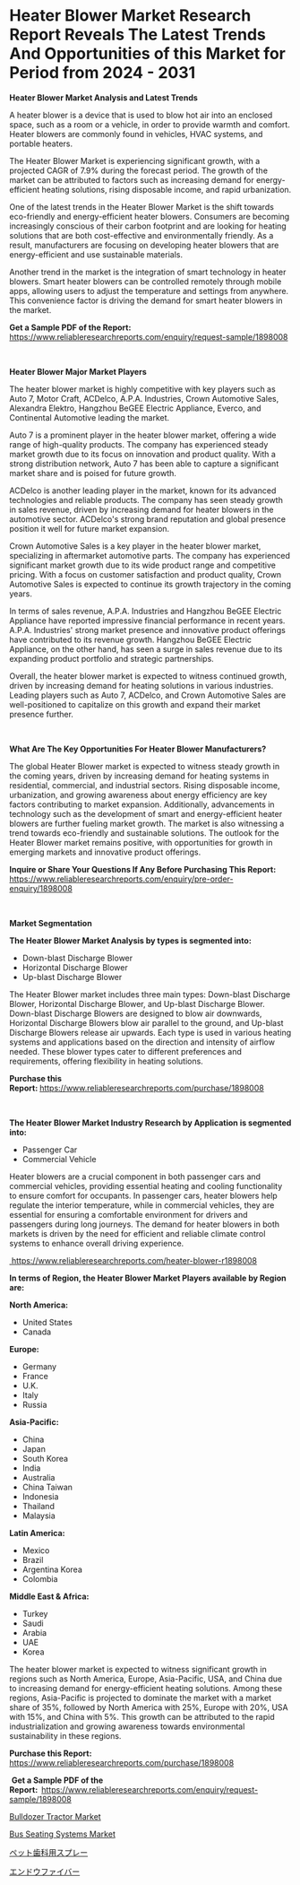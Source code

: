<p><h1>Heater Blower Market Research Report Reveals The Latest Trends And Opportunities of this Market for Period from 2024 - 2031</h1></p><p><strong>Heater Blower Market Analysis and Latest Trends</strong></p>
<p><p>A heater blower is a device that is used to blow hot air into an enclosed space, such as a room or a vehicle, in order to provide warmth and comfort. Heater blowers are commonly found in vehicles, HVAC systems, and portable heaters.</p><p>The Heater Blower Market is experiencing significant growth, with a projected CAGR of 7.9% during the forecast period. The growth of the market can be attributed to factors such as increasing demand for energy-efficient heating solutions, rising disposable income, and rapid urbanization.</p><p>One of the latest trends in the Heater Blower Market is the shift towards eco-friendly and energy-efficient heater blowers. Consumers are becoming increasingly conscious of their carbon footprint and are looking for heating solutions that are both cost-effective and environmentally friendly. As a result, manufacturers are focusing on developing heater blowers that are energy-efficient and use sustainable materials.</p><p>Another trend in the market is the integration of smart technology in heater blowers. Smart heater blowers can be controlled remotely through mobile apps, allowing users to adjust the temperature and settings from anywhere. This convenience factor is driving the demand for smart heater blowers in the market.</p></p>
<p><strong>Get a Sample PDF of the Report:&nbsp;</strong> <a href="https://www.reliableresearchreports.com/enquiry/request-sample/1898008">https://www.reliableresearchreports.com/enquiry/request-sample/1898008</a></p>
<p>&nbsp;</p>
<p><strong>Heater Blower Major Market Players</strong></p>
<p><p>The heater blower market is highly competitive with key players such as Auto 7, Motor Craft, ACDelco, A.P.A. Industries, Crown Automotive Sales, Alexandra Elektro, Hangzhou BeGEE Electric Appliance, Everco, and Continental Automotive leading the market.</p><p>Auto 7 is a prominent player in the heater blower market, offering a wide range of high-quality products. The company has experienced steady market growth due to its focus on innovation and product quality. With a strong distribution network, Auto 7 has been able to capture a significant market share and is poised for future growth.</p><p>ACDelco is another leading player in the market, known for its advanced technologies and reliable products. The company has seen steady growth in sales revenue, driven by increasing demand for heater blowers in the automotive sector. ACDelco's strong brand reputation and global presence position it well for future market expansion.</p><p>Crown Automotive Sales is a key player in the heater blower market, specializing in aftermarket automotive parts. The company has experienced significant market growth due to its wide product range and competitive pricing. With a focus on customer satisfaction and product quality, Crown Automotive Sales is expected to continue its growth trajectory in the coming years.</p><p>In terms of sales revenue, A.P.A. Industries and Hangzhou BeGEE Electric Appliance have reported impressive financial performance in recent years. A.P.A. Industries' strong market presence and innovative product offerings have contributed to its revenue growth. Hangzhou BeGEE Electric Appliance, on the other hand, has seen a surge in sales revenue due to its expanding product portfolio and strategic partnerships.</p><p>Overall, the heater blower market is expected to witness continued growth, driven by increasing demand for heating solutions in various industries. Leading players such as Auto 7, ACDelco, and Crown Automotive Sales are well-positioned to capitalize on this growth and expand their market presence further.</p></p>
<p>&nbsp;</p>
<p><strong>What Are The Key Opportunities For Heater Blower Manufacturers?</strong></p>
<p><p>The global Heater Blower market is expected to witness steady growth in the coming years, driven by increasing demand for heating systems in residential, commercial, and industrial sectors. Rising disposable income, urbanization, and growing awareness about energy efficiency are key factors contributing to market expansion. Additionally, advancements in technology such as the development of smart and energy-efficient heater blowers are further fueling market growth. The market is also witnessing a trend towards eco-friendly and sustainable solutions. The outlook for the Heater Blower market remains positive, with opportunities for growth in emerging markets and innovative product offerings.</p></p>
<p><strong>Inquire or Share Your Questions If Any Before Purchasing This Report:</strong> <a href="https://www.reliableresearchreports.com/enquiry/pre-order-enquiry/1898008">https://www.reliableresearchreports.com/enquiry/pre-order-enquiry/1898008</a></p>
<p>&nbsp;</p>
<p><strong>Market Segmentation</strong></p>
<p><strong>The Heater Blower Market Analysis by types is segmented into:</strong></p>
<p><ul><li>Down-blast Discharge Blower</li><li>Horizontal Discharge Blower</li><li>Up-blast Discharge Blower</li></ul></p>
<p><p>The Heater Blower market includes three main types: Down-blast Discharge Blower, Horizontal Discharge Blower, and Up-blast Discharge Blower. Down-blast Discharge Blowers are designed to blow air downwards, Horizontal Discharge Blowers blow air parallel to the ground, and Up-blast Discharge Blowers release air upwards. Each type is used in various heating systems and applications based on the direction and intensity of airflow needed. These blower types cater to different preferences and requirements, offering flexibility in heating solutions.</p></p>
<p><strong>Purchase this Report:&nbsp;</strong><a href="https://www.reliableresearchreports.com/purchase/1898008">https://www.reliableresearchreports.com/purchase/1898008</a></p>
<p>&nbsp;</p>
<p><strong>The Heater Blower Market Industry Research by Application is segmented into:</strong></p>
<p><ul><li>Passenger Car</li><li>Commercial Vehicle</li></ul></p>
<p><p>Heater blowers are a crucial component in both passenger cars and commercial vehicles, providing essential heating and cooling functionality to ensure comfort for occupants. In passenger cars, heater blowers help regulate the interior temperature, while in commercial vehicles, they are essential for ensuring a comfortable environment for drivers and passengers during long journeys. The demand for heater blowers in both markets is driven by the need for efficient and reliable climate control systems to enhance overall driving experience.</p></p>
<p><a href="https://www.reliableresearchreports.com/heater-blower-r1898008">&nbsp;https://www.reliableresearchreports.com/heater-blower-r1898008</a></p>
<p><strong>In terms of Region, the Heater Blower Market Players available by Region are:</strong></p>
<p>
    <p> <strong> North America: </strong>
        <ul>
            <li>United States</li>
            <li>Canada</li>
        </ul>
        </p> 
    <p> <strong> Europe: </strong>
        <ul>
            <li>Germany</li>
            <li>France</li>
            <li>U.K.</li>
            <li>Italy</li>
            <li>Russia</li>
        </ul>
        </p> 
    <p> <strong> Asia-Pacific: </strong>
        <ul>
            <li>China</li>
            <li>Japan</li>
            <li>South Korea</li>
            <li>India</li>
            <li>Australia</li>
            <li>China Taiwan</li>
            <li>Indonesia</li>
            <li>Thailand</li>
            <li>Malaysia</li>
        </ul>
        </p> 
    <p> <strong> Latin America: </strong>
        <ul>
            <li>Mexico</li>
            <li>Brazil</li>
            <li>Argentina Korea</li>
            <li>Colombia</li>
        </ul>
        </p> 
    <p> <strong> Middle East & Africa: </strong>
        <ul>
            <li>Turkey</li>
            <li>Saudi</li>
            <li>Arabia</li>
            <li>UAE</li>
            <li>Korea</li>
        </ul>
    </p>
    </p>
<p><p>The heater blower market is expected to witness significant growth in regions such as North America, Europe, Asia-Pacific, USA, and China due to increasing demand for energy-efficient heating solutions. Among these regions, Asia-Pacific is projected to dominate the market with a market share of 35%, followed by North America with 25%, Europe with 20%, USA with 15%, and China with 5%. This growth can be attributed to the rapid industrialization and growing awareness towards environmental sustainability in these regions.</p></p>
<p><strong>Purchase this Report: </strong><a href="https://www.reliableresearchreports.com/purchase/1898008">https://www.reliableresearchreports.com/purchase/1898008</a></p>
<p>&nbsp;<strong>Get a Sample PDF of the Report:&nbsp;&nbsp;</strong><a href="https://www.reliableresearchreports.com/enquiry/request-sample/1898008">https://www.reliableresearchreports.com/enquiry/request-sample/1898008</a></p>
<p><strong></strong></p>
<p><p><a href="https://www.linkedin.com/pulse/bulldozer-tractor-market-research-report-reveals-latest-trends-hpjff?trackingId=oYR3YuBZGQAO8%2BwIG1Dgog%3D%3D">Bulldozer Tractor Market</a></p><p><a href="https://www.linkedin.com/pulse/global-bus-seating-systems-market-size-trends-insights-projections-ug1df?trackingId=lo1x0Hwfv07GoOA4Ojmu0Q%3D%3D">Bus Seating Systems Market</a></p><p><a href="https://medium.com/@jackpeters644/%E3%83%9A%E3%83%83%E3%83%88%E7%94%A8%E6%AD%AF%E7%A7%91%E3%82%B9%E3%83%97%E3%83%AC%E3%83%BC%E5%B8%82%E5%A0%B4%E5%B1%95%E6%9C%9B-%E6%A5%AD%E7%95%8C%E6%A6%82%E8%A6%81%E3%81%A8%E4%BA%88%E6%B8%AC-2024%E5%B9%B4%E3%81%8B%E3%82%892031%E5%B9%B4-63858c1805a1">ペット歯科用スプレー</a></p><p><a href="https://medium.com/@elenorkiehn/%E8%B1%86%E7%B9%8A%E7%B6%AD%E5%B8%82%E5%A0%B4%E3%81%AE%E3%82%A4%E3%83%B3%E3%82%B5%E3%82%A4%E3%83%88-%E5%B8%82%E5%A0%B4%E5%8B%95%E5%90%91-%E6%88%90%E9%95%B7-2024%E5%B9%B4%E3%81%8B%E3%82%892031%E5%B9%B4%E3%81%BE%E3%81%A7%E3%81%AE%E4%BA%88%E6%B8%AC-01ed5ce77d4b">エンドウファイバー</a></p></p>